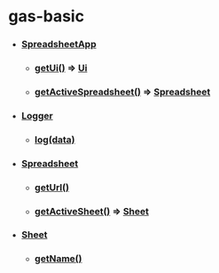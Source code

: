 # gas-basic

- ### [SpreadsheetApp](https://developers.google.com/apps-script/reference/spreadsheet/spreadsheet-app)
  - ### [getUi()](https://developers.google.com/apps-script/reference/spreadsheet/spreadsheet-app#getUi()) => [Ui](https://developers.google.com/apps-script/reference/base/ui.html)
  - ### [getActiveSpreadsheet()](https://developers.google.com/apps-script/reference/spreadsheet/spreadsheet-app#getActiveSpreadsheet()) => [Spreadsheet](https://developers.google.com/apps-script/reference/spreadsheet/spreadsheet)

- ### [Logger](https://developers.google.com/apps-script/reference/base/logger)
  - ### [log(data)](https://developers.google.com/apps-script/reference/base/logger#log(Object))

- ### [Spreadsheet](https://developers.google.com/apps-script/reference/spreadsheet/spreadsheet)
  - ### [getUrl()](https://developers.google.com/apps-script/reference/spreadsheet/spreadsheet#getUrl())
  - ### [getActiveSheet()](https://developers.google.com/apps-script/reference/spreadsheet/spreadsheet#getActiveSheet()) => [Sheet](https://developers.google.com/apps-script/reference/spreadsheet/sheet)

- ### [Sheet](https://developers.google.com/apps-script/reference/spreadsheet/sheet)
  - ### [getName()](https://developers.google.com/apps-script/reference/spreadsheet/sheet#getName())
